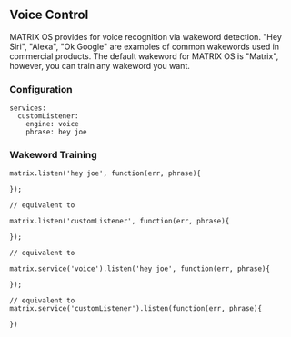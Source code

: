 ## Voice Control

MATRIX OS provides for voice recognition via wakeword detection. "Hey Siri", "Alexa", "Ok Google" are examples of common wakewords used in commercial products. The default wakeword for MATRIX OS is "Matrix", however, you can train any wakeword you want.

### Configuration 
```
services:
  customListener:
    engine: voice
    phrase: hey joe
```

### Wakeword Training
```
matrix.listen('hey joe', function(err, phrase){

});

// equivalent to

matrix.listen('customListener', function(err, phrase){

});

// equivalent to

matrix.service('voice').listen('hey joe', function(err, phrase){

});

// equivalent to 
matrix.service('customListener').listen(function(err, phrase){

})
``` 

